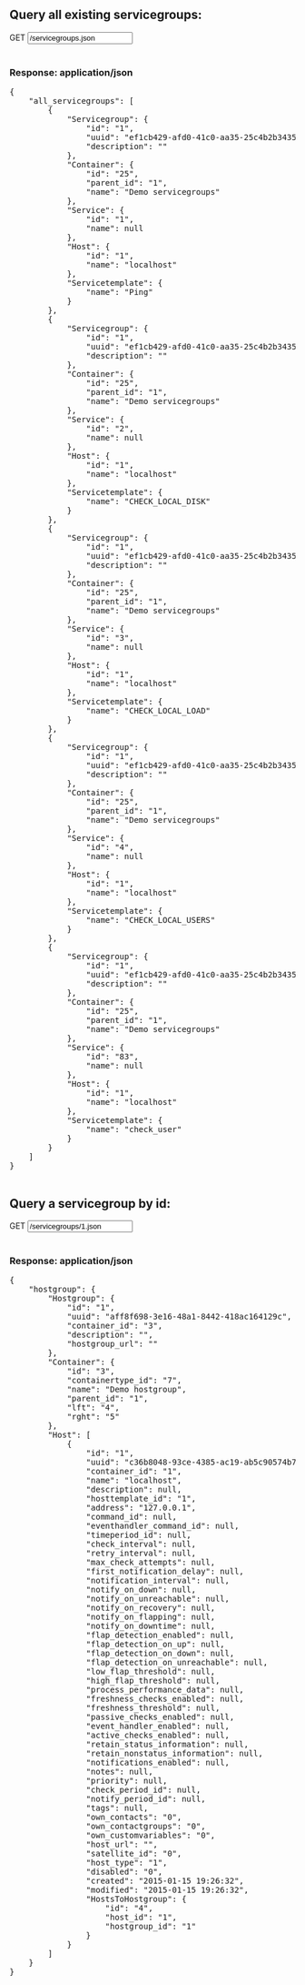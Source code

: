 ## Query all existing servicegroups:

<div class="input-group">
	<span class="input-group-addon bg-color-green txt-color-white">GET</span>
	<input type="text" class="form-control" readonly="readonly" value="/servicegroups.json">
</div>
<br />
<div class="panel panel-primary">
	<div class="panel-heading">
		<h3 class="panel-title">Response: application/json</h3>
	</div>
	<div class="panel-body">
		<pre>
{
    "all_servicegroups": [
        {
            "Servicegroup": {
                "id": "1",
                "uuid": "ef1cb429-afd0-41c0-aa35-25c4b2b34359",
                "description": ""
            },
            "Container": {
                "id": "25",
                "parent_id": "1",
                "name": "Demo servicegroups"
            },
            "Service": {
                "id": "1",
                "name": null
            },
            "Host": {
                "id": "1",
                "name": "localhost"
            },
            "Servicetemplate": {
                "name": "Ping"
            }
        },
        {
            "Servicegroup": {
                "id": "1",
                "uuid": "ef1cb429-afd0-41c0-aa35-25c4b2b34359",
                "description": ""
            },
            "Container": {
                "id": "25",
                "parent_id": "1",
                "name": "Demo servicegroups"
            },
            "Service": {
                "id": "2",
                "name": null
            },
            "Host": {
                "id": "1",
                "name": "localhost"
            },
            "Servicetemplate": {
                "name": "CHECK_LOCAL_DISK"
            }
        },
        {
            "Servicegroup": {
                "id": "1",
                "uuid": "ef1cb429-afd0-41c0-aa35-25c4b2b34359",
                "description": ""
            },
            "Container": {
                "id": "25",
                "parent_id": "1",
                "name": "Demo servicegroups"
            },
            "Service": {
                "id": "3",
                "name": null
            },
            "Host": {
                "id": "1",
                "name": "localhost"
            },
            "Servicetemplate": {
                "name": "CHECK_LOCAL_LOAD"
            }
        },
        {
            "Servicegroup": {
                "id": "1",
                "uuid": "ef1cb429-afd0-41c0-aa35-25c4b2b34359",
                "description": ""
            },
            "Container": {
                "id": "25",
                "parent_id": "1",
                "name": "Demo servicegroups"
            },
            "Service": {
                "id": "4",
                "name": null
            },
            "Host": {
                "id": "1",
                "name": "localhost"
            },
            "Servicetemplate": {
                "name": "CHECK_LOCAL_USERS"
            }
        },
        {
            "Servicegroup": {
                "id": "1",
                "uuid": "ef1cb429-afd0-41c0-aa35-25c4b2b34359",
                "description": ""
            },
            "Container": {
                "id": "25",
                "parent_id": "1",
                "name": "Demo servicegroups"
            },
            "Service": {
                "id": "83",
                "name": null
            },
            "Host": {
                "id": "1",
                "name": "localhost"
            },
            "Servicetemplate": {
                "name": "check_user"
            }
        }
    ]
}
		</pre>
	</div>
</div>

## Query a servicegroup by id:
<div class="input-group">
	<span class="input-group-addon bg-color-green txt-color-white">GET</span>
	<input type="text" class="form-control" readonly="readonly" value="/servicegroups/1.json">
</div>
<br />
<div class="panel panel-primary">
	<div class="panel-heading">
		<h3 class="panel-title">Response: application/json</h3>
	</div>
	<div class="panel-body">
		<pre>
{
    "hostgroup": {
        "Hostgroup": {
            "id": "1",
            "uuid": "aff8f698-3e16-48a1-8442-418ac164129c",
            "container_id": "3",
            "description": "",
            "hostgroup_url": ""
        },
        "Container": {
            "id": "3",
            "containertype_id": "7",
            "name": "Demo hostgroup",
            "parent_id": "1",
            "lft": "4",
            "rght": "5"
        },
        "Host": [
            {
                "id": "1",
                "uuid": "c36b8048-93ce-4385-ac19-ab5c90574b77",
                "container_id": "1",
                "name": "localhost",
                "description": null,
                "hosttemplate_id": "1",
                "address": "127.0.0.1",
                "command_id": null,
                "eventhandler_command_id": null,
                "timeperiod_id": null,
                "check_interval": null,
                "retry_interval": null,
                "max_check_attempts": null,
                "first_notification_delay": null,
                "notification_interval": null,
                "notify_on_down": null,
                "notify_on_unreachable": null,
                "notify_on_recovery": null,
                "notify_on_flapping": null,
                "notify_on_downtime": null,
                "flap_detection_enabled": null,
                "flap_detection_on_up": null,
                "flap_detection_on_down": null,
                "flap_detection_on_unreachable": null,
                "low_flap_threshold": null,
                "high_flap_threshold": null,
                "process_performance_data": null,
                "freshness_checks_enabled": null,
                "freshness_threshold": null,
                "passive_checks_enabled": null,
                "event_handler_enabled": null,
                "active_checks_enabled": null,
                "retain_status_information": null,
                "retain_nonstatus_information": null,
                "notifications_enabled": null,
                "notes": null,
                "priority": null,
                "check_period_id": null,
                "notify_period_id": null,
                "tags": null,
                "own_contacts": "0",
                "own_contactgroups": "0",
                "own_customvariables": "0",
                "host_url": "",
                "satellite_id": "0",
                "host_type": "1",
                "disabled": "0",
                "created": "2015-01-15 19:26:32",
                "modified": "2015-01-15 19:26:32",
                "HostsToHostgroup": {
                    "id": "4",
                    "host_id": "1",
                    "hostgroup_id": "1"
                }
            }
        ]
    }
}
		</pre>
	</div>
</div>

